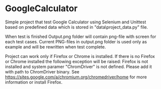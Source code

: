 # GoogleCalculator
Simple project that test Google Calculator using Selenium and Unittest based on predefined data which is stored in "data\project_data.py" file.

When test is finished Output.png folder will contain png-file with screen for each test cases.
Current PNG-files in output.png folder is used only as example and will be rewritten when test complete.

Project can work only if Firefox or Chrome is installed. If there is no Firefox or Chrome installed the following exception will be raised:
   Firefox is not installed and
   system paramer "ChromDriver" is not defined.
   Please add it with path to ChromDriver binary.
   See https://sites.google.com/a/chromium.org/chromedriver/home
   for more information or install Firefox.
